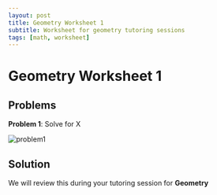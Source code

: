 ```yaml
---
layout: post
title: Geometry Worksheet 1
subtitle: Worksheet for geometry tutoring sessions
tags: [math, worksheet]
---
```

# Geometry Worksheet 1

## Problems

**Problem 1**: Solve for X

![problem1](https://live.staticflickr.com/65535/52356266923_1b5eb43bb5.jpg)

## Solution

We will review this during your tutoring session for **Geometry**
